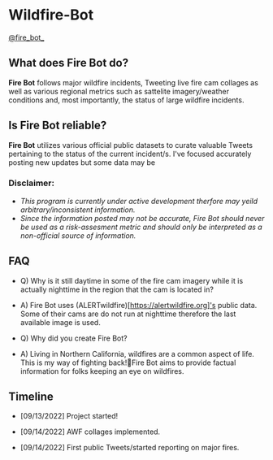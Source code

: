 # Wildfire-Bot

[@fire_bot_](https://twitter.com/fire_bot_)

## What does Fire Bot do?
**Fire Bot** follows major wildfire incidents, Tweeting live fire cam collages as well as various regional metrics such as sattelite imagery/weather conditions and, most importantly, the status of large wildfire incidents.

## Is Fire Bot reliable?
**Fire Bot** utilizes various official public datasets to curate valuable Tweets pertaining to the status of the current incident/s.
I've focused accurately posting new updates but some data may be 

### Disclaimer: 
- *This program is currently under active development therfore may yeild arbitrary/inconsistent information.*
- *Since the information posted may not be accurate, Fire Bot should never be used as a risk-assesment metric and should only be interpreted as a non-official source of information.*

## FAQ

- Q) Why is it still daytime in some of the fire cam imagery while it is actually nighttime in the region that the cam is located in?
- A) Fire Bot uses (ALERTwildfire)[https://alertwildfire.org]'s public data. Some of their cams are do not run at nighttime therefore the last available image is used.

- Q) Why did you create Fire Bot?
- A) Living in Northern California, wildfires are a common aspect of life. This is my way of fighting back!🤜Fire Bot aims to provide factual information for folks keeping an eye on wildfires.

## __Timeline__

- [09/13/2022] Project started!

- [09/14/2022] AWF collages implemented.

- [09/14/2022] First public Tweets/started reporting on major fires.
